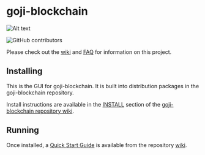 # goji-blockchain
![Alt text](https://www.goji.net/img/goji_logo.svg)

![GitHub contributors](https://img.shields.io/github/contributors/goji-Network/goji-blockchain?logo=GitHub)

Please check out the [wiki](https://github.com/goji-Network/goji-blockchain/wiki)
and [FAQ](https://github.com/goji-Network/goji-blockchain/wiki/FAQ) for
information on this project.

## Installing

This is the GUI for goji-blockchain. It is built into distribution packages in the goji-blockchain repository.

Install instructions are available in the
[INSTALL](https://github.com/goji-Network/goji-blockchain/wiki/INSTALL)
section of the
[goji-blockchain repository wiki](https://github.com/goji-Network/goji-blockchain/wiki).

## Running

Once installed, a
[Quick Start Guide](https://github.com/goji-Network/goji-blockchain/wiki/Quick-Start-Guide)
is available from the repository
[wiki](https://github.com/goji-Network/goji-blockchain/wiki).
